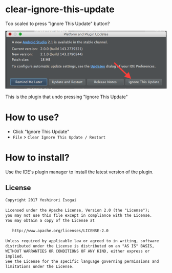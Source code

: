 # clear-ignore-this-update

Too scaled to press "Ignore This Update" button?

![screenshot](website/images/ss.png)

This is the plugin that undo pressing "Ignore This Update"

# How to use?

* Click "Ignore This Update"
* `File` > `Clear Ignore This Update / Restart`

# How to install?

Use the IDE's plugin manager to install the latest version of the plugin.

## License

```
Copyright 2017 Yoshinori Isogai

Licensed under the Apache License, Version 2.0 (the "License");
you may not use this file except in compliance with the License.
You may obtain a copy of the License at

   http://www.apache.org/licenses/LICENSE-2.0

Unless required by applicable law or agreed to in writing, software
distributed under the License is distributed on an "AS IS" BASIS,
WITHOUT WARRANTIES OR CONDITIONS OF ANY KIND, either express or implied.
See the License for the specific language governing permissions and
limitations under the License.
```
